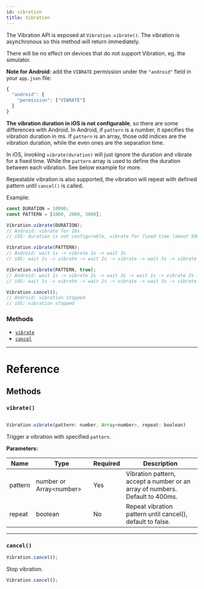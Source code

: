 ```yaml
---
id: vibration
title: Vibration
---
```


The Vibration API is exposed at `Vibration.vibrate()`. The vibration is asynchronous so this method will return immediately.

There will be no effect on devices that do not support Vibration, eg. the simulator.

**Note for Android:** add the `VIBRATE` permission under the `"android"` field in your `app.json` file:

```javascript
{
  "android": {
    "permission": ["VIBRATE"]
  }
}
```

**The vibration duration in iOS is not configurable**, so there are some differences with Android. In Android, if `pattern` is a number, it specifies the vibration duration in ms. If `pattern` is an array, those odd indices are the vibration duration, while the even ones are the separation time.

In iOS, invoking `vibrate(duration)` will just ignore the duration and vibrate for a fixed time. While the `pattern` array is used to define the duration between each vibration. See below example for more.

Repeatable vibration is also supported, the vibration will repeat with defined pattern until `cancel()` is called.

Example:

```javascript
const DURATION = 10000;
const PATTERN = [1000, 2000, 3000];

Vibration.vibrate(DURATION);
// Android: vibrate for 10s
// iOS: duration is not configurable, vibrate for fixed time (about 500ms)

Vibration.vibrate(PATTERN);
// Android: wait 1s -> vibrate 2s -> wait 3s
// iOS: wait 1s -> vibrate -> wait 2s -> vibrate -> wait 3s -> vibrate

Vibration.vibrate(PATTERN, true);
// Android: wait 1s -> vibrate 2s -> wait 3s -> wait 1s -> vibrate 2s -> wait 3s -> ...
// iOS: wait 1s -> vibrate -> wait 2s -> vibrate -> wait 3s -> vibrate -> wait 1s -> vibrate -> wait 2s -> vibrate -> wait 3s -> vibrate -> ...

Vibration.cancel();
// Android: vibration stopped
// iOS: vibration stopped
```

### Methods

- [`vibrate`](../vibration/#vibrate)
- [`cancel`](../vibration/#cancel)

---

# Reference

## Methods

### `vibrate()`

```javascript

Vibration.vibrate(pattern: number, Array<number>, repeat: boolean)

```

Trigger a vibration with specified `pattern`.

**Parameters:**

| Name    | Type                      | Required | Description                                                                  |
| ------- | ------------------------- | -------- | ---------------------------------------------------------------------------- |
| pattern | number or Array\<number\> | Yes      | Vibration pattern, accept a number or an array of numbers. Default to 400ms. |
| repeat  | boolean                   | No       | Repeat vibration pattern until cancel(), default to false.                   |

---

### `cancel()`

```javascript
Vibration.cancel();
```

Stop vibration.

```javascript
Vibration.cancel();
```
